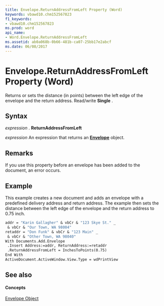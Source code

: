 ```yaml
---
title: Envelope.ReturnAddressFromLeft Property (Word)
keywords: vbawd10.chm152567823
f1_keywords:
- vbawd10.chm152567823
ms.prod: word
api_name:
- Word.Envelope.ReturnAddressFromLeft
ms.assetid: ab0a068b-0b66-481b-ca07-25bb17e2abcf
ms.date: 06/08/2017
---
```



# Envelope.ReturnAddressFromLeft Property (Word)

Returns or sets the distance (in points) between the left edge of the envelope and the return address. Read/write  **Single** .


## Syntax

 _expression_ . **ReturnAddressFromLeft**

 _expression_ An expression that returns an **[Envelope](envelope-object-word.md)** object.


## Remarks

If you use this property before an envelope has been added to the document, an error occurs.


## Example

This example creates a new document and adds an envelope with a predefined delivery address and return address. The example then sets the distance between the left edge of the envelope and the return address to 0.75 inch.


```vb
addr = "Karin Gallagher" & vbCr & "123 Skye St." _ 
 & vbCr & "Our Town, WA 98004" 
retaddr = "Don Funk" & vbCr & "123 Main" _ 
 & vbCr & "Other Town, WA 98040" 
With Documents.Add.Envelope 
 .Insert Address:=addr, ReturnAddress:=retaddr 
 .ReturnAddressFromLeft = InchesToPoints(0.75) 
End With 
ActiveDocument.ActiveWindow.View.Type = wdPrintView
```


## See also


#### Concepts


[Envelope Object](envelope-object-word.md)


